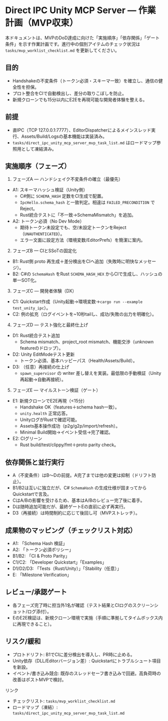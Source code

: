 # Direct IPC Unity MCP Server — 作業計画（MVP収束）

本ドキュメントは、MVPのDoD達成に向けた「実施順序」「依存関係」「ゲート条件」を示す作業計画です。進行中の個別アイテムのチェック状況は `tasks/mvp_worklist_checklist.md` を更新してください。

## 目的
- Handshakeの不変条件（トークン必須・スキーマ一致）を確立し、通信の健全性を担保。
- プロト整合をCIで自動検出し、差分の取りこぼしを防止。
- 新規クローンでも15分以内にE2Eを再現可能な開発者体験を整える。

## 前提
- 直IPC（TCP 127.0.0.1:7777）、EditorDispatcherによるメインスレッド実行、Assets/Build/Logsの基本機能は実装済み。
- `tasks/direct_ipc_unity_mcp_server_mvp_task_list.md` はロードマップ参照用として凍結済み。

## 実施順序（フェーズ）
1) フェーズA — ハンドシェイク不変条件の確立（最優先）
- A1: スキーマハッシュ検証（Unity側）
  - C#側に `SCHEMA_HASH` 定数をCI生成で配置。
  - `IpcHello.schema_hash` と一致判定。相違は `FAILED_PRECONDITION` でReject。
  - Rust統合テストに「不一致→SchemaMismatch」を追加。
- A2: トークン必須（No Dev Mode）
  - 期待トークン未設定でも、空/未設定トークンをReject（`UNAUTHENTICATED`）。
  - エラー文面に設定方法（環境変数/EditorPrefs）を簡潔に案内。

2) フェーズB — CIとSSoTの固定化
- B1: Rust側 proto 再生成＋差分検出をCIへ追加（失敗時に明快なメッセージ）。
- B2: C#の `SchemaHash` をRust `SCHEMA_HASH_HEX` からCIで生成し、ハッシュの単一SOT化。

3) フェーズC — 開発者体験（DX）
- C1: Quickstart作成（Unity起動→環境変数→`cargo run --example test_unity_ipc`）。
- C2: 例の拡充（ログイベントを~10秒tailし、成功/失敗の出力を明確化）。

4) フェーズD — テスト強化と最終仕上げ
- D1: Rust統合テスト追加
  - Schema mismatch、project_root mismatch、機能交渉（unknown featureのドロップ）。
- D2: Unity EditModeテスト更新
  - トークン必須、基本ハッピーパス（Health/Assets/Build）。
- D3: （任意）再接続の仕上げ
  - `spawn_supervisor` の writer 差し替えを実装。最低限の手動検証（Unity再起動→自動再接続）。

5) フェーズE — マイルストーン検証（ゲート）
- E1: 新規クローンでE2E再現（<15分）
  - Handshake OK（features＋schema hash一致）。
  - `unity.health` 正常応答。
  - UnityログがRustで確認可能。
  - Assets基本操作成功（p2g/g2p/import/refresh）。
  - Minimal Build開始→イベント受信→完了確認。
- E2: CIグリーン
  - Rust build/test/clippy/fmt＋proto parity check。

## 依存関係と並行実行
- A（不変条件）はB～Dの前提。A完了までは他の変更は抑制（ドリフト防止）。
- B1/B2は互いに独立だが、C# `SchemaHash` の生成仕様が固まってからQuickstartで言及。
- CはA/Bの影響を受けるため、基本はA/Bのレビュー完了後に着手。
- Dは随時追加可能だが、最終ゲートEの直前に必ず再実行。
- D3（再接続）は時間制約に応じて後回し可（MVPストレッチ）。

## 成果物のマッピング（チェックリスト対応）
- A1: 「Schema Hash 検証」
- A2: 「トークン必須ポリシー」
- B1/B2: 「CI & Proto Parity」
- C1/C2: 「Developer Quickstart」「Examples」
- D1/D2/D3: 「Tests（Rust/Unity）」「Stability（任意）」
- E: 「Milestone Verification」

## レビュー/承認ゲート
- 各フェーズ完了時に担当外1名が確認（テスト結果とCIログのスクリーンショット/ログ添付）。
- EのE2E検証は、新規クローン環境で実施（手順に準拠してタイムボックス内に再現できること）。

## リスク/緩和
- プロトドリフト: B1でCIに差分検出を導入し、PR時に止める。
- Unity依存（DLL/Editorバージョン差）: Quickstartにトラブルシュート項目を新設。
- イベント/書き込み競合: 既存のスレッドセーフ書き込みで回避。高負荷時の改善はポストMVPで検討。

リンク
- チェックリスト: `tasks/mvp_worklist_checklist.md`
- ロードマップ（凍結）: `tasks/direct_ipc_unity_mcp_server_mvp_task_list.md`

